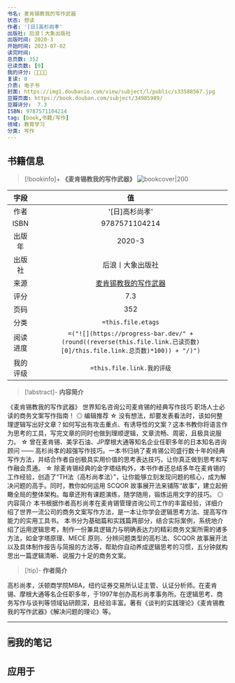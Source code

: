 ```yaml
---
书名: 麦肯锡教我的写作武器
状态: 想读
作者: '[日]高杉尚孝'
出版社: 后浪丨大象出版社
出版时间: 2020-3
开始时间: 2023-07-02
读完时间: 
总页数: 352
已读页数: [0]
我的评分: 🌟🌟🌟🌟
复读: 0
介质: 电子书
封面: https://img1.doubanio.com/view/subject/l/public/s33588567.jpg
豆瓣页面: https://book.douban.com/subject/34985989/
豆瓣评分:  7.3 
ISBN: 9787571104214
tag: [book,书籍/写作]
领域: 教育学习
分类: 写作
---
```


## 书籍信息
> [!bookinfo]+ **《麦肯锡教我的写作武器》** 
> ![bookcover|200](https://img1.doubanio.com/view/subject/l/public/s33588567.jpg)
>
| 字段   | 值                                       |
|:------: |:------------------------------------------: |
| 作者   | '[日]高杉尚孝'                           |
| ISBN   | 9787571104214                             |
| 出版年 | 2020-3                      | 
| 出版社 | 后浪丨大象出版社                          |
| 来源   | [麦肯锡教我的写作武器](https://book.douban.com/subject/34985989/) |
| 评分   |  7.3                            |
| 页码   | 352                        |
| 分类   | `=this.file.etags`                       |
| 阅读进度   |`=("![](https://progress-bar.dev/" +(round((reverse(this.file.link.已读页数)[0]/this.file.link.总页数)*100)) + "/)")`|
| 我的评级  | `=this.file.link.我的评级`                     |

> [!abstract]- **内容简介**
> 
《麦肯锡教我的写作武器》
世界知名咨询公司麦肯锡的经典写作技巧
职场人士必读的商务文案写作指南！
◎ 编辑推荐
☆ 没有想法，却要发表看法时，该如何整理逻辑写出好文章？如何写出有攻击重点、有诱导性的文案？这本书教你将语言作为思考的工具，写完文章的同时也做到理顺逻辑，文章流畅、周密，且极具说服力。
☆ 曾在麦肯锡、美孚石油、JP摩根大通等知名企业任职多年的日本知名咨询顾问 —— 高杉尚孝的超强写作技巧。一本书归纳了麦肯锡公司盛行数十年的经典写作方法，并结合作者自创极具实用价值的思考表达技巧，让你真正做到思考和写作融会贯通。
☆ 除麦肯锡经典的金字塔结构外，本书作者还总结多年在麦肯锡的工作经验，创造了“TH法（高杉尚孝法）”，让你能够立刻发现问题的核心，成为解决问题的高手。同时，教你如何运用 SCQOR 故事展开法来铺陈“故事”，建立起俯瞰全局的整体架构。每章还附有课题演练，随学随用，锻炼运用文字的技巧。
◎ 内容简介
本书根据作者高杉尚孝在麦肯锡管理咨询公司工作的丰富经验，详细介绍了世界一流公司的商务文案写作方法，是一本让你学会逻辑思考方法、提高写作能力的实用工具书。
本书分为基础篇和实践篇两部分，结合实际案例，系统地介绍了运用逻辑思考，制作一份兼具逻辑力与明确表达力的精彩商务文案所需的诸多方法，如金字塔原理、MECE 原则、分辨问题类型的高杉法、SCQOR 故事展开法以及具体制作报告与简报的方法等，帮助你自动养成逻辑思考的习惯，五分钟就构思出一篇逻辑清晰、说服力十足的商务文案。

> [!tip]- **作者简介**
>
 高杉尚孝，沃顿商学院MBA，纽约证券交易所认证主管、认证分析师。在麦肯锡、摩根大通等名企任职多年，于1997年创办高杉尚孝事务所。在逻辑思考、商务写作与谈判等领域钻研颇深，且经验丰富。著有《谈判的实践理论》《麦肯锡教我的写作武器》《解决问题的理论》等。

---
## 🗒️我的笔记


## 应用于



